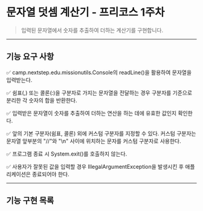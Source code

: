 # 문자열 덧셈 계산기 - 프리코스 1주차

> 입력된 문자열에서 숫자를 추출하여 더하는 계산기를 구현합니다.

---
## 기능 요구 사항

✅ camp.nextstep.edu.missionutils.Console의 readLine()을 활용하여 문자열을 입력받는다.

✅ 쉼표(,) 또는 콜론(:)을 구분자로 가지는 문자열을 전달하는 경우 구분자를 기준으로 분리한 각 숫자의 합을 반환한다.

✅ 입력받은 문자열이 숫자를 추출하여 더하는 연산을 하는 데에 유효한 값인지 확인한다.

✅ 앞의 기본 구분자(쉼표, 콜론) 외에 커스텀 구분자를 지정할 수 있다. 커스텀 구분자는 문자열 앞부분의 "//"와 "\n" 사이에 위치하는 문자를 커스텀 구분자로 사용한다.

✅ 프로그램 종료 시 System.exit()를 호출하지 않는다.

✅ 사용자가 잘못된 값을 입력할 경우 IllegalArgumentException을 발생시킨 후 애플리케이션은 종료되어야 한다.

---

## 기능 구현 목록 